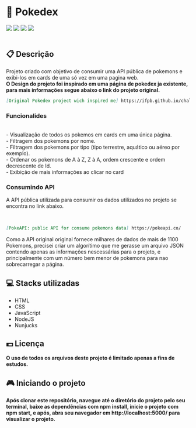 <h1>📘 Pokedex</h1>
<div class="badges">
  <img src="https://img.shields.io/badge/html5-%23E34F26.svg?style=for-the-badge&logo=html5&logoColor=white">
  <img src="https://img.shields.io/badge/css3-%231572B6.svg?style=for-the-badge&logo=css3&logoColor=white">
  <img src="https://img.shields.io/badge/javascript-%23323330.svg?style=for-the-badge&logo=javascript&logoColor=%23F7DF1E">
  <img src="https://img.shields.io/badge/node.js-6DA55F?style=for-the-badge&logo=node.js&logoColor=white">
</div>
<br>
<h2>📋 Descrição</h2>
<p>
  Projeto criado com objetivo de consumir uma API pública de pokemons e exibi-los em cards de uma só vez em uma pagina web.
  <br>
  <b>O Design do projeto foi inspirado em uma página de pokedex ja existente, para mais informações segue abaixo o link do projeto original.</b>
</p>

```md
[Original Pokedex project wich inspired me] https://ifpb.github.io/challenges/web/front-end/js/pokedex/
```

<h3>Funcionalides</h3>
<p>
  <br> - Visualização de todos os pokemos em cards em uma única página.
  <br> - Filtragem dos pokemons por nome.
  <br> - Filtragem dos pokemons por tipo (tipo terrestre, aquático ou aéreo por exemplo).
  <br> - Ordenar os pokemons de A à Z, Z à A, ordem crescente e ordem decrescente de Id.
  <br> - Exibição de mais informações ao clicar no card
</p>

<h3>Consumindo API</h3>
<p> A API pública utilizada para consumir os dados utilizados no projeto se encontra no link abaixo.</p><br>

```md
[PokeAPI: public API for consume pokemons data] https://pokeapi.co/
```

<p>Como a API original original fornece milhares de dados de mais de 1100 Pokemons, precisei criar um algorítimo que me gerasse um arquivo JSON contendo apenas as informações nescessárias para o projeto, e principalmente com um número bem menor de pokemons para nao sobrecarregar a página.</p>






<h2> 💻 Stacks utilizadas</h2>
<ul>
  <li>HTML</li>
  <li>CSS</li>
  <li>JavaScript</li>
  <li>NodeJS</li>
  <li>Nunjucks</li>
</ul>
<h2> 💵 Licença</h2>
<p><b>O uso de todos os arquivos deste projeto é limitado apenas a fins de estudos.<b></p>


<h2> 🎮 Iniciando o projeto</h2>
<p>Após clonar este repositório, navegue até o diretório do projeto pelo seu terminal, baixe as dependências com <b>npm install</b>, inicie o projeto com 
  <b>npm start</b>, e após, abra seu navegador em <b>http://localhost:5000/</b> para visualizar o projeto.</p>
